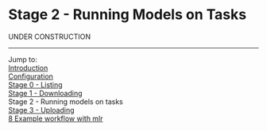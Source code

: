 Stage 2 - Running Models on Tasks
=================================

UNDER CONSTRUCTION

----------------------------------------------------------------------------------------------------
Jump to:   
[Introduction](1-Introduction.md)  
[Configuration](2-Configuration.md)  
[Stage 0 - Listing](3-Stage-0-Listing.md)  
[Stage 1 - Downloading](4-Stage-1-Downloading.md)  
Stage 2 - Running models on tasks  
[Stage 3 - Uploading](6-Stage-3-Uploading.md)  
[8 Example workflow with mlr](8-Example-workflow-with-mlr.md)
